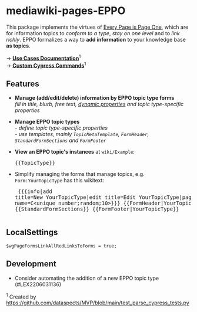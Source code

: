 # mediawiki-pages-EPPO

This package implements the virtues of [Every Page is Page One](https://everypageispageone.com/the-book/), which are for information topics to *conform to a type*, *stay on one level* and to *link richly*. EPPO formalizes a way to **add information** to your knowledge base **as topics**.

&rarr; **[Use Cases Documentation](https://htmlpreview.github.io/?https://github.com/dataspects/mediawiki-pages-EPPO/blob/main/doc.html)**<sup>1</sup><br/>
&rarr; **[Custom Cypress Commands](https://htmlpreview.github.io/?https://github.com/dataspects/mediawiki-pages-EPPO/blob/main/commands.html)**<sup>1</sup>

## Features

* **Manage (add/edit/delete) information by EPPO topic type forms**<br/>*fill in title, blurb, free text, [dynamic properties](https://github.com/dataspects/mediawiki-pages-DynamicProperties) and topic type-specific properties*
* **Manage EPPO topic types**<br/>- *define topic type-specific properties*<br/>- *use templates, mainly `TopicMetaTemplate`, `FormHeader`, `StandardFormSections` and `FormFooter`*
* **View an EPPO topic's instances** at `wiki/Example`:<pre>{{TopicType}}</pre>

* Simplify managing the forms that manage topics, e.g. `Form:YourTopicType` has this wikitext:<pre>
{{{info|add title=New YourTopicType|edit title=Edit YourTopicType|page name=C<unique number;random;10>}}}
{{FormHeader|YourTopicType}}
{{StandardFormSections}}
{{FormFooter|YourTopicType}}
</pre>

## LocalSettings
```
$wgPageFormsLinkAllRedLinksToForms = true;
```

## Development

* Consider automating the addition of a new EPPO topic type (#LEX2206031136)

<sup>1</sup> Created by https://github.com/dataspects/MVP/blob/main/test_parse_cypress_tests.py